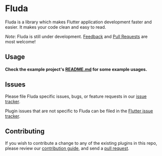 # Fluda

Fluda is a library which makes Flutter application development faster and easier. It makes your code clean and easy to read.

*Note*: Fluda is still under development.
[Feedback](https://github.com/simonpham/fluda/issues) and [Pull Requests](https://github.com/simonpham/fluda/pulls) are most welcome!

## Usage
#### Check the example project's [README.md](https://github.com/simonpham/fluda/blob/master/example/README.md) for some example usages.

## Issues

Please file Fluda specific issues, bugs, or feature requests in our [issue tracker](https://github.com/simonpham/fluda/issues/new).

Plugin issues that are not specific to Fluda can be filed in the [Flutter issue tracker](https://github.com/flutter/flutter/issues/new).

## Contributing

If you wish to contribute a change to any of the existing plugins in this repo,
please review our [contribution guide](https://github.com/simonpham/fluda/blob/master/CONTRIBUTING.md),
and send a [pull request](https://github.com/simonpham/fluda/pulls).